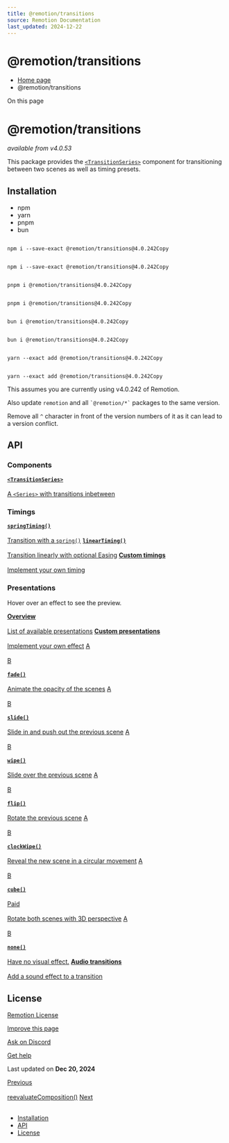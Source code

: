 ```yaml
---
title: @remotion/transitions
source: Remotion Documentation
last_updated: 2024-12-22
---
```


# @remotion/transitions

- [Home page](/)
- @remotion/transitions

On this page

# @remotion/transitions

_available from v4.0.53_

This package provides the [`<TransitionSeries>`](/docs/transitions/transitionseries) component for transitioning between two scenes as well as timing presets.

## Installation [​](\#installation "Direct link to Installation")

- npm
- yarn
- pnpm
- bun

```

npm i --save-exact @remotion/transitions@4.0.242Copy
```

```

npm i --save-exact @remotion/transitions@4.0.242Copy
```

```

pnpm i @remotion/transitions@4.0.242Copy
```

```

pnpm i @remotion/transitions@4.0.242Copy
```

```

bun i @remotion/transitions@4.0.242Copy
```

```

bun i @remotion/transitions@4.0.242Copy
```

```

yarn --exact add @remotion/transitions@4.0.242Copy
```

```

yarn --exact add @remotion/transitions@4.0.242Copy
```

This assumes you are currently using v4.0.242 of Remotion.

Also update `remotion` and all `` `@remotion/*` `` packages to the same version.

Remove all `^` character in front of the version numbers of it as it can lead to a version conflict.

## API [​](\#api "Direct link to API")

### Components

[**`<TransitionSeries>`** \
\
A `<Series>` with transitions inbetween](/docs/transitions/transitionseries)

### Timings

[**`springTiming()`** \
\
Transition with a `spring()`](/docs/transitions/timings/springtiming) [**`linearTiming()`** \
\
Transition linearly with optional Easing](/docs/transitions/timings/lineartiming) [**Custom timings** \
\
Implement your own timing](/docs/transitions/timings/custom)

### Presentations

Hover over an effect to see the preview.

[**Overview** \
\
List of available presentations](/docs/transitions/presentations) [**Custom presentations** \
\
Implement your own effect](/docs/transitions/presentations/custom) [A\
\
B\
\
**`fade()`** \
\
Animate the opacity of the scenes](/docs/transitions/presentations/fade) [A\
\
B\
\
**`slide()`** \
\
Slide in and push out the previous scene](/docs/transitions/presentations/slide) [A\
\
B\
\
**`wipe()`** \
\
Slide over the previous scene](/docs/transitions/presentations/wipe) [A\
\
B\
\
**`flip()`** \
\
Rotate the previous scene](/docs/transitions/presentations/flip) [A\
\
B\
\
**`clockWipe()`** \
\
Reveal the new scene in a circular movement](/docs/transitions/presentations/clock-wipe) [A\
\
B\
\
**`cube()`** \
\
Paid\
\
Rotate both scenes with 3D perspective](/docs/transitions/presentations/cube) [A\
\
B\
\
**`none()`** \
\
Have no visual effect.](/docs/transitions/presentations/none) [**Audio transitions** \
\
Add a sound effect to a transition](/docs/transitions/audio-transitions)

## License [​](\#license "Direct link to License")

[Remotion License](https://remotion.dev/license)

[Improve this page](https://github.com/remotion-dev/remotion/edit/main/packages/docs/docs/transitions/index.mdx)

[Ask on Discord](https://remotion.dev/discord)

[Get help](/docs/get-help)

Last updated on **Dec 20, 2024**

[Previous\
\
reevaluateComposition()](/docs/studio/reevaluate-composition) [Next\
\
<TransitionSeries>](/docs/transitions/transitionseries)

- [Installation](#installation)
- [API](#api)
- [License](#license)
